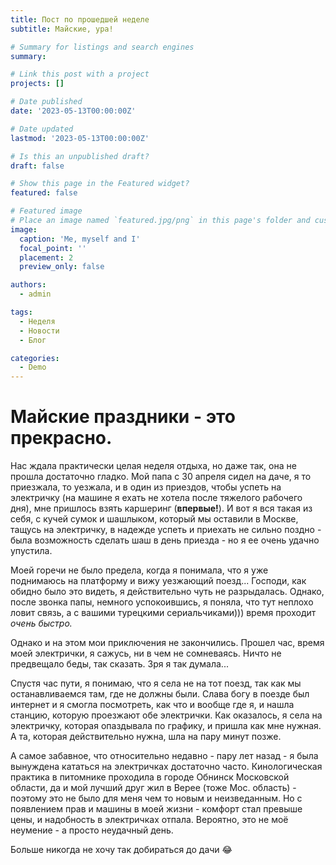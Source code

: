```yaml
---
title: Пост по прошедшей неделе
subtitle: Майские, ура!

# Summary for listings and search engines
summary: 

# Link this post with a project
projects: []

# Date published
date: '2023-05-13T00:00:00Z'

# Date updated
lastmod: '2023-05-13T00:00:00Z'

# Is this an unpublished draft?
draft: false

# Show this page in the Featured widget?
featured: false

# Featured image
# Place an image named `featured.jpg/png` in this page's folder and customize its options here.
image:
  caption: 'Me, myself and I'
  focal_point: ''
  placement: 2
  preview_only: false

authors:
  - admin

tags:
  - Неделя
  - Новости
  - Блог

categories:
  - Demo
---
```


# Майские праздники - это прекрасно.

Нас ждала практически целая неделя отдыха, но даже так, она не прошла достаточно гладко. Мой папа с 30 апреля сидел на даче, я то приезжала, то уезжала, и в один из приездов, чтобы успеть на электричку (на машине я ехать не хотела после тяжелого рабочего дня), мне пришлось взять каршеринг (**впервые!**). И вот я вся такая из себя, с кучей сумок и шашлыком, который мы оставили в Москве, тащусь на электричку, в надежде успеть и приехать не сильно поздно - была возможность сделать шаш в день приезда - но я ее очень удачно упустила. 

Моей горечи не было предела, когда я понимала, что я уже поднимаюсь на платформу и вижу уезжающий поезд... Господи, как обидно было это видеть, я действительно чуть не разрыдалась. Однако, после звонка папы, немного успокоившись, я поняла, что тут неплохо ловит связь, а с вашими турецкими сериальчиками))) время проходит *очень быстро.*

Однако и на этом мои приключения не закончились. Прошел час, время моей электрички, я сажусь, ни в чем не сомневаясь. Ничто не предвещало беды, так сказать. Зря я так думала...

Спустя час пути, я понимаю, что я села не на тот поезд, так как мы останавливаемся там, где не должны были. Слава богу в поезде был интернет и я смогла посмотреть, как что и вообще где я, и нашла станцию, которую проезжают обе электрички. Как оказалось, я села на электричку, которая опаздывала по графику, и пришла как мне нужная. А та, которая действительно нужна, шла на пару минут позже.

А самое забавное, что относительно недавно - пару лет назад - я была вынуждена кататься на электричках достаточно часто. Кинологическая практика в питомнике проходила в городе Обнинск Московской области, да и мой лучший друг жил в Верее (тоже Мос. область) - поэтому это не было для меня чем то новым и неизведанным. Но с появлением прав и машины в моей жизни - комфорт стал превыше цены, и надобность в электричках отпала. Вероятно, это не моё неумение - а просто неудачный день.

Больше никогда не хочу так добираться до дачи 😂


